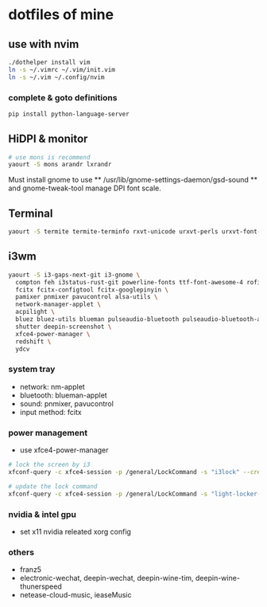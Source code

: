 # dotfiles of mine

## use with nvim

```sh
./dothelper install vim
ln -s ~/.vimrc ~/.vim/init.vim
ln -s ~/.vim ~/.config/nvim
```

### complete & goto definitions
```sh
pip install python-language-server
```

## HiDPI & monitor
```sh
# use mons is recommend
yaourt -S mons arandr lxrandr
```

Must install gnome to use ** /usr/lib/gnome-settings-daemon/gsd-sound ** and gnome-tweak-tool manage DPI font scale.

## Terminal
```sh
yaourt -S termite termite-terminfo rxvt-unicode urxvt-perls urxvt-font-size-git
```

## i3wm

```sh
yaourt -S i3-gaps-next-git i3-gnome \
  compton feh i3status-rust-git powerline-fonts ttf-font-awesome-4 rofi \
  fcitx fcitx-configtool fcitx-googlepinyin \
  pamixer pnmixer pavucontrol alsa-utils \
  network-manager-applet \
  acpilight \
  bluez bluez-utils blueman pulseaudio-bluetooth pulseaudio-bluetooth-a2dp-gdm-fix \
  shutter deepin-screenshot \
  xfce4-power-manager \
  redshift \
  ydcv
```

### system tray
* network: nm-applet
* bluetooth: blueman-applet
* sound: pnmixer, pavucontrol
* input method: fcitx

### power management
* use xfce4-power-manager

```sh
# lock the screen by i3
xfconf-query -c xfce4-session -p /general/LockCommand -s "i3lock" --create -t string

# update the lock command
xfconf-query -c xfce4-session -p /general/LockCommand -s "light-locker-command -l"
```

### nvidia & intel gpu

* set x11 nvidia releated xorg config

### others
* franz5
* electronic-wechat, deepin-wechat, deepin-wine-tim, deepin-wine-thunerspeed
* netease-cloud-music, ieaseMusic
